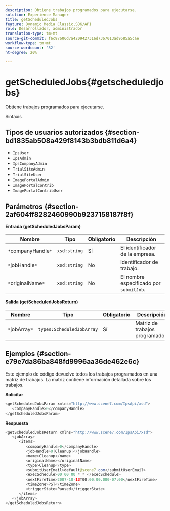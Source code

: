 ```yaml
---
description: Obtiene trabajos programados para ejecutarse.
solution: Experience Manager
title: getScheduledJobs
feature: Dynamic Media Classic,SDK/API
role: Desarrollador, administrador
translation-type: tm+mt
source-git-commit: f6c97606d7a4209427316d7367013ad9585a5cae
workflow-type: tm+mt
source-wordcount: '82'
ht-degree: 20%

---
```



# getScheduledJobs{#getscheduledjobs}

Obtiene trabajos programados para ejecutarse.

Sintaxis

## Tipos de usuarios autorizados {#section-bd1835ab508a429f8143b3bdb811d6a4}

* `IpsUser`
* `IpsAdmin`
* `IpsCompanyAdmin`
* `TrialSiteAdmin`
* `TrialSiteUser`
* `ImagePortalAdmin`
* `ImagePortalContrib`
* `ImagePortalContribUser`

## Parámetros {#section-2af604ff8282460990b9237158187f8f}

**Entrada (getScheduledJobsParam)**

| Nombre | Tipo | Obligatorio | Descripción |
|---|---|---|---|
| `*`companyHandle`*` | `xsd:string` | Sí | El identificador de la empresa. |
| `*`jobHandle`*` | `xsd:string` | No | Identificador de trabajo. |
| `*`originalName`*` | `xsd:string` | No | El nombre especificado por `submitJob`. |

**Salida (getScheduledJobsReturn)**

| Nombre | Tipo | Obligatorio | Descripción |
|---|---|---|---|
| `*`jobArray`*` | `types:ScheduledJobArray` | Sí | Matriz de trabajos programados. |

## Ejemplos {#section-e79e7da86ba848fd9996aa36de462e6c}

Este ejemplo de código devuelve todos los trabajos programados en una matriz de trabajos. La matriz contiene información detallada sobre los trabajos.

**Solicitar**

```java
<getScheduledJobsParam xmlns="http://www.scene7.com/IpsApi/xsd">
   <companyHandle>0</companyHandle>
</getScheduledJobsParam>
```

**Respuesta**

```java
<getScheduledJobsReturn xmlns="http://www.scene7.com/IpsApi/xsd">
   <jobArray>
      <items>
         <companyHandle>0</companyHandle>
         <jobHandle>0|Cleanup|</jobHandle>
         <name>Cleanup</name>
         <originalName></originalName>
         <type>Cleanup</type>
         <submitUserEmail>default@scene7.com</submitUserEmail>
         <execSchedule>00 00 00 * * </execSchedule>
         <nextFireTime>2007-10-13T00:00:00.000-07:00</nextFireTime>
         <timeZone>PST</timeZone>
         <triggerState>Paused</triggerState>
      </items>
   </jobArray>
</getScheduledJobsReturn>
```

